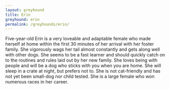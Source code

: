 ```yaml
---
layout: greyhound
title: Erin
greyhound: erin
permalink: /greyhounds/erin/
---
```


Five-year-old Erin is a very loveable and adaptable female who made herself at home within the first 30 minutes of her
arrival with her foster family. She vigorously wags her tail almost constantly and gets along well with other dogs. She
seems to be a fast learner and should quickly catch on to the routines and rules laid out by her new family. She loves
being with people and will be a dog who sticks with you when you are home. She will sleep in a crate at night, but
prefers not to. She is not cat-friendly and has not yet been small-dog nor child tested. She is a large female who won
numerous races in her career.
